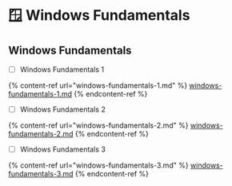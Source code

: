 # 🪟 Windows Fundamentals

## Windows Fundamentals

* [ ] Windows Fundamentals 1

{% content-ref url="windows-fundamentals-1.md" %}
[windows-fundamentals-1.md](windows-fundamentals-1.md)
{% endcontent-ref %}

* [ ] Windows Fundamentals 2

{% content-ref url="windows-fundamentals-2.md" %}
[windows-fundamentals-2.md](windows-fundamentals-2.md)
{% endcontent-ref %}

* [ ] Windows Fundamentals 3

{% content-ref url="windows-fundamentals-3.md" %}
[windows-fundamentals-3.md](windows-fundamentals-3.md)
{% endcontent-ref %}

##
